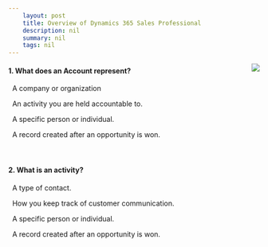```yaml
---
    layout: post
    title: Overview of Dynamics 365 Sales Professional  
    description: nil
    summary: nil
    tags: nil
---
```



 <a target="_blank" href="https://docs.microsoft.com/en-us/learn/modules/overview-d365-sales-professional/6-knowledge-check/"><i class="fas fa-external-link-alt"></i> </a>
 <img align="right" src="https://docs.microsoft.com/en-us/learn/achievements/overview-d365-sales-professional.svg">
####  1. What does an Account represent?


<i class='fas fa-check-square' style='color: Dodgerblue;'></i> &nbsp;&nbsp;A company or organization

<i class='far fa-square'></i> &nbsp;&nbsp;An activity you are held accountable to.

<i class='far fa-square'></i> &nbsp;&nbsp;A specific person or individual.

<i class='far fa-square'></i> &nbsp;&nbsp;A record created after an opportunity is won.
<br />
<br />
<br />

####  2. What is an activity?


<i class='far fa-square'></i> &nbsp;&nbsp;A type of contact.

<i class='fas fa-check-square' style='color: Dodgerblue;'></i> &nbsp;&nbsp;How you keep track of customer communication.

<i class='far fa-square'></i> &nbsp;&nbsp;A specific person or individual.

<i class='far fa-square'></i> &nbsp;&nbsp;A record created after an opportunity is won.
<br />
<br />
<br />
